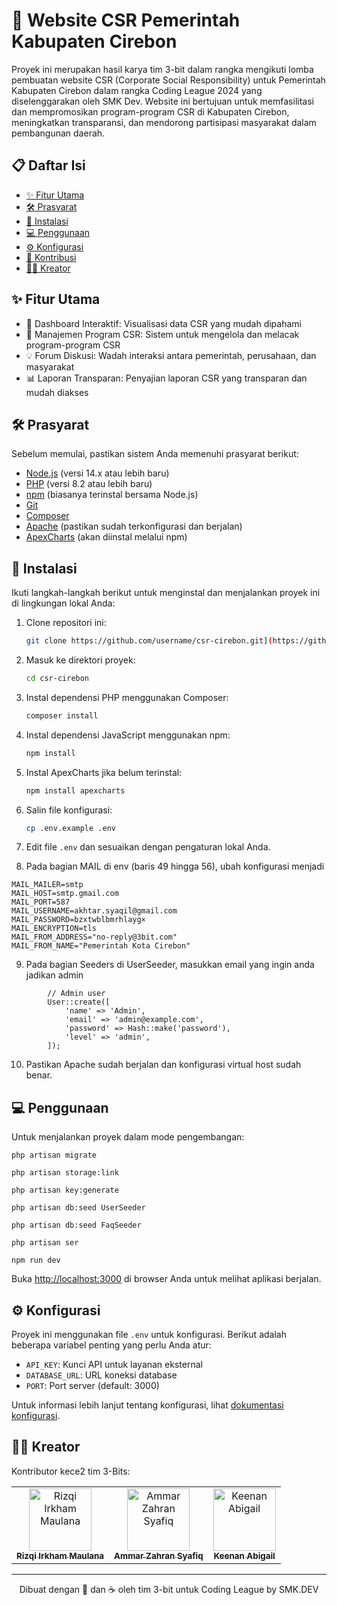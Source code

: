 # 🚀 Website CSR Pemerintah Kabupaten Cirebon

Proyek ini merupakan hasil karya tim 3-bit dalam rangka mengikuti lomba pembuatan website CSR (Corporate Social Responsibility) untuk Pemerintah Kabupaten Cirebon dalam rangka Coding League 2024 yang diselenggarakan oleh SMK Dev. Website ini bertujuan untuk memfasilitasi dan mempromosikan program-program CSR di Kabupaten Cirebon, meningkatkan transparansi, dan mendorong partisipasi masyarakat dalam pembangunan daerah.

## 📋 Daftar Isi
- [✨ Fitur Utama](#-fitur-utama)
- [🛠️ Prasyarat](#️-prasyarat)
- [🚀 Instalasi](#-instalasi)
- [💻 Penggunaan](#-penggunaan)
- [⚙️ Konfigurasi](#️-konfigurasi)
- [🤝 Kontribusi](#-kontribusi)
- [👨‍💻 Kreator](#-kreator)

## ✨ Fitur Utama

- 🌟 Dashboard Interaktif: Visualisasi data CSR yang mudah dipahami
- 🚀 Manajemen Program CSR: Sistem untuk mengelola dan melacak program-program CSR
- 💡 Forum Diskusi: Wadah interaksi antara pemerintah, perusahaan, dan masyarakat
- 📊 Laporan Transparan: Penyajian laporan CSR yang transparan dan mudah diakses

## 🛠️ Prasyarat

Sebelum memulai, pastikan sistem Anda memenuhi prasyarat berikut:

- [Node.js](https://nodejs.org/) (versi 14.x atau lebih baru)
- [PHP](https://www.php.net/downloads.php) (versi 8.2 atau lebih baru)
- [npm](https://www.npmjs.com/) (biasanya terinstal bersama Node.js)
- [Git](https://git-scm.com/)
- [Composer](https://getcomposer.org/)
- [Apache](https://httpd.apache.org/) (pastikan sudah terkonfigurasi dan berjalan)
- [ApexCharts](https://apexcharts.com/) (akan diinstal melalui npm)

## 🚀 Instalasi

Ikuti langkah-langkah berikut untuk menginstal dan menjalankan proyek ini di lingkungan lokal Anda:

1. Clone repositori ini:
   ```bash
   git clone https://github.com/username/csr-cirebon.git](https://github.com/ammarzhrn/csr_cirebon_3_bit.git
   ```

2. Masuk ke direktori proyek:
   ```bash
   cd csr-cirebon
   ```

3. Instal dependensi PHP menggunakan Composer:
   ```bash
   composer install
   ```

4. Instal dependensi JavaScript menggunakan npm:
   ```bash
   npm install
   ```

5. Instal ApexCharts jika belum terinstal:
   ```bash
   npm install apexcharts
   ```

6. Salin file konfigurasi:
   ```bash
   cp .env.example .env
   ```

7. Edit file `.env` dan sesuaikan dengan pengaturan lokal Anda.

8. Pada bagian MAIL di env (baris 49 hingga 56), ubah konfigurasi menjadi
```env
MAIL_MAILER=smtp
MAIL_HOST=smtp.gmail.com
MAIL_PORT=587
MAIL_USERNAME=akhtar.syaqil@gmail.com
MAIL_PASSWORD=bzxtwblbmrhlayg×
MAIL_ENCRYPTION=tls
MAIL_FROM_ADDRESS="no-reply@3bit.com"
MAIL_FROM_NAME="Pemerintah Kota Cirebon"
```

9. Pada bagian Seeders di UserSeeder, masukkan email yang ingin anda jadikan admin
```env
        // Admin user
        User::create([
            'name' => 'Admin',
            'email' => 'admin@example.com',
            'password' => Hash::make('password'),
            'level' => 'admin',
        ]);
```

10. Pastikan Apache sudah berjalan dan konfigurasi virtual host sudah benar.

## 💻 Penggunaan

Untuk menjalankan proyek dalam mode pengembangan:

```migrate database
php artisan migrate
```

```storage link
php artisan storage:link
```

```app key
php artisan key:generate
```

```seed database
php artisan db:seed UserSeeder
```

```seed database
php artisan db:seed FaqSeeder
```

```inisialisasi php
php artisan ser
```

```menjalankan npm
npm run dev
```

Buka [http://localhost:3000](http://localhost:3000) di browser Anda untuk melihat aplikasi berjalan.

## ⚙️ Konfigurasi

Proyek ini menggunakan file `.env` untuk konfigurasi. Berikut adalah beberapa variabel penting yang perlu Anda atur:

- `API_KEY`: Kunci API untuk layanan eksternal
- `DATABASE_URL`: URL koneksi database
- `PORT`: Port server (default: 3000)

Untuk informasi lebih lanjut tentang konfigurasi, lihat [dokumentasi konfigurasi](docs/configuration.md).

## 👨‍💻 Kreator

Kontributor kece2 tim 3-Bits:

<table>
  <tr>
    <td align="center">
      <a href="https://github.com/rizqiirkhamm">
        <img src="https://github.com/rizqiirkhamm.png" width="100px;" alt="Rizqi Irkham Maulana"/><br />
        <sub><b>Rizqi Irkham Maulana</b></sub>
      </a>
    </td>
    <td align="center">
      <a href="https://github.com/ammarzhrn">
        <img src="https://github.com/ammarzhrn.png" width="100px;" alt="Ammar Zahran Syafiq"/><br />
        <sub><b>Ammar Zahran Syafiq</b></sub>
      </a>
    </td>
    <td align="center">
      <a href="https://github.com/kenbigail">
        <img src="https://github.com/kenbigail.png" width="100px;" alt="Keenan Abigail"/><br />
        <sub><b>Keenan Abigail</b></sub>
      </a>
    </td>
  </tr>
</table>

---

<p align="center">
  Dibuat dengan 💖 dan ☕ oleh tim 3-bit untuk Coding League by SMK.DEV
</p>
